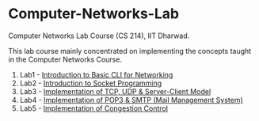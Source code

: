 # Computer-Networks-Lab
Computer Networks Lab Course (CS 214), IIT Dharwad.

This lab course mainly concentrated on implementing the concepts taught in the Computer Networks Course.

1. Lab1 - [Introduction to Basic CLI for Networking](https://github.com/rishitsaiya/Computer-Networks-Lab/tree/master/Lab-1)
2. Lab2 - [Introduction to Socket Programming](https://github.com/rishitsaiya/Computer-Networks-Lab/tree/master/Lab-2)
3. Lab3 - [Implementation of TCP, UDP & Server-Client Model](https://github.com/rishitsaiya/Computer-Networks-Lab/tree/master/Lab-3)
4. Lab4 - [Implementation of POP3 & SMTP (Mail Management System)](https://github.com/rishitsaiya/Computer-Networks-Lab/tree/master/Lab-4)
5. Lab5 - [Implementation of Congestion Control](https://github.com/rishitsaiya/Computer-Networks-Lab/tree/master/Lab-5)
